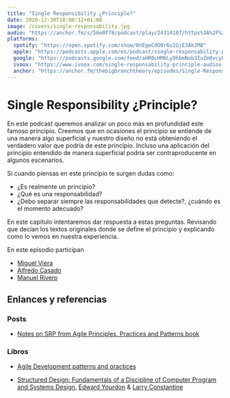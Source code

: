 ```yaml
---
title: "Single Responsibility ¿Principle?"
date: 2020-12-30T18:00:12+01:00
image: /covers/single-responsability.jpg
audio: "https://anchor.fm/s/56e0f78/podcast/play/24314107/https%3A%2F%2Fd3ctxlq1ktw2nl.cloudfront.net%2Fstaging%2F2020-11-22%2F5de32c4d-dfa6-7c2b-aa3b-e00927989e82.mp3"
platforms:
  spotify: "https://open.spotify.com/show/0nEgeCdO0r6u1GjE3AkJM8"
  apple: "https://podcasts.apple.com/es/podcast/single-responsability-principle/id1511403790?i=1000503918306"
  google: "https://podcasts.google.com/feed/aHR0cHM6Ly9hbmNob3IuZm0vcy81NmUwZjc4L3BvZGNhc3QvcnNz/episode/YTljZmZkNWQtZTkzMC00N2Q3LWJlYmUtZDQyN2IxYmFlMjZj?sa=X&ved=0CAUQkfYCahcKEwjgm6vdpPbtAhUAAAAAHQAAAAAQAQ"
  ivoox: "https://www.ivoox.com/single-responsability-principle-audios-mp3_rf_63236960_1.html"
  anchor: "https://anchor.fm/thebigbranchtheory/episodes/Single-Responsability-Principle-eo4gpr"
---
```


# Single Responsibility ¿Principle?

En este podcast queremos analizar un poco más en profundidad este famoso principio. Creemos que en ocasiones el principio se entiende de una manera algo superficial y nuestro diseño no está obteniendo el verdadero valor que podría de este principio. Incluso una aplicación del principio entendido de manera superficial podría ser contraproducente en algunos escenarios.

Si cuando piensas en este principio te surgen dudas como:

- ¿Es realmente un principio?
- ¿Qué es una responsabilidad?
- ¿Debo separar siempre las responsabilidades que detecte?, ¿cuándo es el momento adecuado?

En este capítulo intentaremos dar respuesta a estas preguntas. Revisando que decían los textos originales donde se define el principio y explicando como lo vemos en nuestra experiencia.

En este episodio participan
- [Miguel Viera](https://twitter.com/mangelviera)
- [Alfredo Casado](https://twitter.com/AlfredoCasado)
- [Manuel Rivero](https://twitter.com/trikitrok)

## Enlances y referencias

### Posts

- [Notes on SRP from Agile Principles, Practices and Patterns book](https://codesai.com/2017/08/notes-on-srp)

### Libros

- [Agile Development patterns and practices](https://www.goodreads.com/book/show/84985.Agile_Software_Development_Principles_Patterns_and_Practices)
 
- [Structured Design: Fundamentals of a Discipline of Computer Program and Systems Design](https://www.goodreads.com/book/show/946145.Structured_Design), [Edward Yourdon](https://en.wikipedia.org/wiki/Edward_Yourdon) & [Larry Constantine](https://en.wikipedia.org/wiki/Larry_Constantine)



